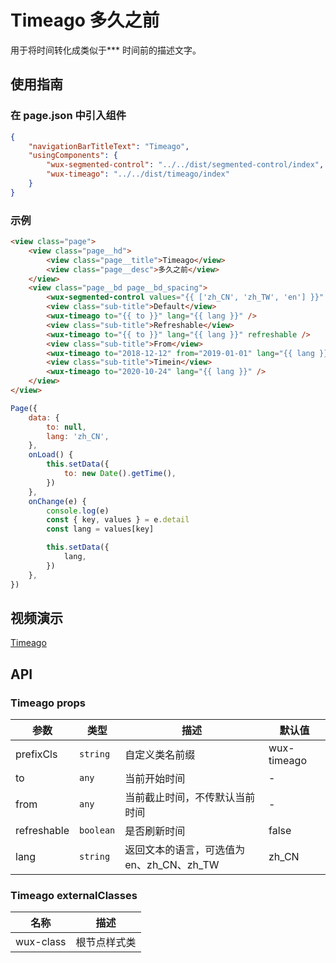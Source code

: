 # Timeago 多久之前

用于将时间转化成类似于*** 时间前的描述文字。

## 使用指南

### 在 page.json 中引入组件

```json
{
    "navigationBarTitleText": "Timeago",
    "usingComponents": {
        "wux-segmented-control": "../../dist/segmented-control/index",
        "wux-timeago": "../../dist/timeago/index"
    }
}
```

### 示例

```html
<view class="page">
    <view class="page__hd">
        <view class="page__title">Timeago</view>
        <view class="page__desc">多久之前</view>
    </view>
    <view class="page__bd page__bd_spacing">
        <wux-segmented-control values="{{ ['zh_CN', 'zh_TW', 'en'] }}" bind:change="onChange" />
        <view class="sub-title">Default</view>
        <wux-timeago to="{{ to }}" lang="{{ lang }}" />
        <view class="sub-title">Refreshable</view>
        <wux-timeago to="{{ to }}" lang="{{ lang }}" refreshable />
        <view class="sub-title">From</view>
        <wux-timeago to="2018-12-12" from="2019-01-01" lang="{{ lang }}" />
        <view class="sub-title">Timein</view>
        <wux-timeago to="2020-10-24" lang="{{ lang }}" />
    </view>
</view>
```

```js
Page({
    data: {
        to: null,
        lang: 'zh_CN',
    },
    onLoad() {
        this.setData({
            to: new Date().getTime(),
        })
    },
    onChange(e) {
        console.log(e)
        const { key, values } = e.detail
        const lang = values[key]

        this.setData({
            lang,
        })
    },
})
```

## 视频演示

[Timeago](./_media/timeago.mp4 ':include :type=iframe width=375px height=667px')

## API

### Timeago props

| 参数 | 类型 | 描述 | 默认值 |
| --- | --- | --- | --- |
| prefixCls | <code>string</code> | 自定义类名前缀 | wux-timeago |
| to | <code>any</code> | 当前开始时间 | - |
| from | <code>any</code> | 当前截止时间，不传默认当前时间 | - |
| refreshable | <code>boolean</code> | 是否刷新时间 | false |
| lang | <code>string</code> | 返回文本的语言，可选值为 en、zh_CN、zh_TW | zh_CN |

### Timeago externalClasses

| 名称 | 描述 |
| --- | --- |
| wux-class | 根节点样式类 |